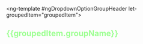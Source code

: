   <ng-template #ngDropdownOptionGroupHeader let-groupedItem="groupedItem">
    <h4 style="font-size:150%; color: #9eff93">{{groupedItem.groupName}}</h4>
  </ng-template>
